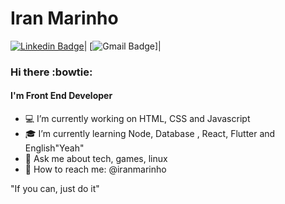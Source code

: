 # Iran Marinho
[![Linkedin Badge](https://img.shields.io/badge/IranMarinho-blue?logo=linkedin&style=social&link=https://www.linkedin.com/in/iran-marinho/)](https://www.linkedin.com/in/iran-marinho/)|
[![Gmail Badge](https://img.shields.io/badge/imarinho.dev@gmail.com-blue?logo=gmail&style=social&link=mailto:imarinho.dev@gmail.com)]|
### Hi there :bowtie:

#### I'm Front End Developer

- :computer: I’m currently working on HTML, CSS and Javascript
- :mortar_board: I’m currently learning Node, Database , React, Flutter and English"Yeah"
- 💬 Ask me about tech, games, linux
- :satellite: How to reach me: @iranmarinho

"If you can, just do it"

